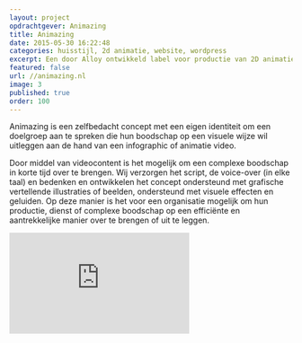 ```yaml
---
layout: project
opdrachtgever: Animazing
title: Animazing
date: 2015-05-30 16:22:48
categories: huisstijl, 2d animatie, website, wordpress
excerpt: Een door Alloy ontwikkeld label voor productie van 2D animaties
featured: false
url: //animazing.nl
image: 3
published: true
order: 100
---
```


Animazing is een zelfbedacht concept met een eigen identiteit om een doelgroep aan te spreken die hun boodschap op een visuele wijze wil uitleggen aan de hand van een infographic of animatie video.

Door middel van videocontent is het mogelijk om een complexe boodschap in korte tijd over te brengen. Wij verzorgen het script, de voice-over (in elke taal) en bedenken en ontwikkelen het concept ondersteund met grafische vertellende illustraties of beelden, ondersteund met visuele effecten en geluiden. Op deze manier is het voor een organisatie mogelijk om hun productie, dienst of complexe boodschap op een efficiënte en aantrekkelijke manier over te brengen of uit te leggen.

<iframe class="vid-scale" src="https://player.vimeo.com/video/115257962?color=F15A24&title=0&byline=0&portrait=0" width="320" height="180" frameborder="0" webkitallowfullscreen mozallowfullscreen allowfullscreen></iframe>
